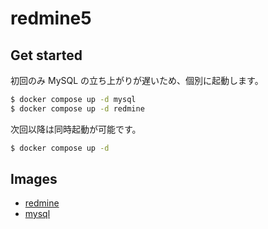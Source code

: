 # redmine5

## Get started

初回のみ MySQL の立ち上がりが遅いため、個別に起動します。

```bash
$ docker compose up -d mysql
$ docker compose up -d redmine
```

次回以降は同時起動が可能です。

```bash
$ docker compose up -d
```

## Images

- [redmine](https://hub.docker.com/_/redmine)
- [mysql](https://hub.docker.com/_/mysql)
